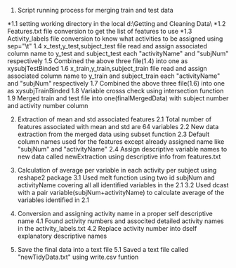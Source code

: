 1. Script running process for merging train and test data

*1.1 setting working directory in the local d:\\Getting and Cleaning Data\\
*1.2 Features.txt file conversion to get the list of features to use
*1.3 Activity_labels file conversion to know what activities to be assigned using sep="\t"
1.4 x_test,y_test,subject_test file read and assign associated column name to y_test and subject_test each "activityName"
      and "subjNum" respectively
1.5 Combined the above three file(1.4) into one as xysubjTestBinded
1.6 x_train,y_train,subject_train file read and assign associated column name to y_train and subject_train each
      "activityName" and "subjNum" respectively
1.7 Combined the above three file(1.6) into one as xysubjTrainBinded
1.8 Variable crosss check using intersection function
1.9 Merged train and test file into one(finalMergedData) with subject number and activity number column

2. Extraction of mean and std associated features
2.1 Total number of features associated with mean and std are 64 variables
2.2 New data extraction from the merged data using subset function
2.3 Default column names used for the features except already assigned name like "subjNum" and "activityName"
2.4 Assign descriptive variable names to new data called newExtraction using descriptive info from features.txt

3. Calculation of average per variable in each activity per subject using reshape2 package
3.1 Used melt function using two id subjNum and activityName covering all all identified variables in the 2.1
3.2 Used dcast with a pair variable(subjNum+activityName) to calculate average of the variables identified in 2.1

4. Conversion and assigning activity name in a proper self descriptive name
4.1 Found activity numbers and associted detailed activity names in the activity_labels.txt
4.2 Replace activity number into dself explanatory descriptive names

5. Save the final data into a text file
5.1 Saved a text file called "newTidyData.txt" using write.csv funtion
  
